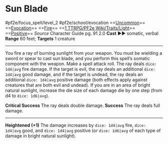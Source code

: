 # Sun Blade
#pf2e/focus_spell/level_2 #pf2e/school/evocation 
==[Uncommon](Uncommon.md)== ==[Evocation](Evocation.md)== ==[Fire](Fire.md)== ==[1 TTRPG/PF2e Wiki/Traits/Light](1%20TTRPG/PF2e%20Wiki/Traits/Light)== ==[Positive](Positive.md)==
*Source* Character Guide pg. 91 2.0
**Cast** ►► somatic, verbal
**Range** 60 feet; **Targets** 1 creature

---
You fire a ray of burning sunlight from your weapon. You must be wielding a sword or spear to cast sun blade, and you perform this spell’s somatic component with the weapon. Make a spell attack roll. The ray deals `dice: 1d4|avg` fire damage. If the target is evil, the ray deals an additional `dice: 1d4|avg` good damage, and if the target is undead, the ray deals an additional `dice: 1d4|avg` positive damage (both effects apply against creatures that are both evil and undead). If you are in an area of bright natural sunlight, increase the die size of each damage die by one step (from d4 to `dice: 1d6|avg`).

**Critical Success** The ray deals double damage.
**Success** The ray deals full damage.

<hr>

**Heightened (+1)** The damage increases by `dice: 1d4|avg` fire, `dice: 1d4|avg` good, and `dice: 1d4|avg` positive (or `dice: 1d6|avg` of each type of damage in bright natural sunlight).